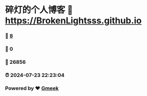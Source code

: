 # 碎灯的个人博客 :link: https://BrokenLightsss.github.io 
### :page_facing_up: [8](https://BrokenLightsss.github.io/tag.html) 
### :speech_balloon: 0 
### :hibiscus: 26856 
### :alarm_clock: 2024-07-23 22:23:04 
### Powered by :heart: [Gmeek](https://github.com/Meekdai/Gmeek)
